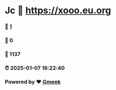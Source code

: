 # Jc :link: https://xooo.eu.org 
### :page_facing_up: [1](https://xooo.eu.org/tag.html) 
### :speech_balloon: 0 
### :hibiscus: 1137 
### :alarm_clock: 2025-01-07 16:22:40 
### Powered by :heart: [Gmeek](https://github.com/Meekdai/Gmeek)

